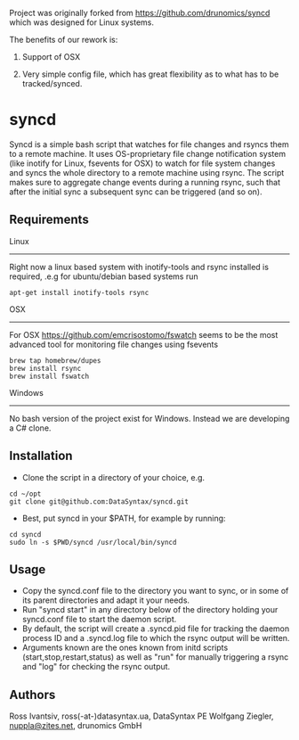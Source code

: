 
Project was originally forked from https://github.com/drunomics/syncd which was designed for Linux systems.

The benefits of our rework is:

1. Support of OSX

2. Very simple config file, which has great flexibility as to what has to be tracked/synced.

syncd
=====

Syncd is a simple bash script that watches for file changes and rsyncs them to a remote machine. It uses OS-proprietary file change notification system (like inotify for Linux, fsevents for OSX) to watch for file system changes and syncs the whole directory to a
remote machine using rsync. The script makes sure to aggregate change events during a running rsync, such that after the initial sync a subsequent sync can be triggered (and so on).

Requirements
------------

Linux
_____
Right now a linux based system with inotify-tools and rsync installed is required, .e.g for ubuntu/debian based systems run
```
apt-get install inotify-tools rsync
```

OSX
___
For OSX https://github.com/emcrisostomo/fswatch seems to be the most advanced tool for monitoring file changes using
fsevents
```
brew tap homebrew/dupes
brew install rsync
brew install fswatch
```

Windows
_______
No bash version of the project exist for Windows. Instead we are developing a C# clone. 


Installation
------------
 * Clone the script in a directory of your choice, e.g.
```
cd ~/opt
git clone git@github.com:DataSyntax/syncd.git
```
 * Best, put syncd in your $PATH, for example by running:
```
cd syncd
sudo ln -s $PWD/syncd /usr/local/bin/syncd
```

Usage
-----
* Copy the syncd.conf file to the directory you want to sync, or in some of its parent directories and adapt it your needs.
* Run "syncd start" in any directory below of the directory holding your syncd.conf file to start the daemon script.
* By default, the script will create a .syncd.pid file for tracking the daemon process ID and a .syncd.log file to which the rsync output will be written.
* Arguments known are the ones known from initd scripts (start,stop,restart,status) as well as "run" for manually triggering a rsync and "log" for checking the rsync output.


Authors
-------
Ross Ivantsiv, ross(-at-)datasyntax.ua, DataSyntax PE
Wolfgang Ziegler, nuppla@zites.net, drunomics GmbH
